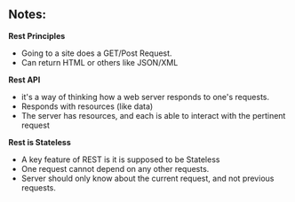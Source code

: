 
## Notes: ##

**Rest Principles**

* Going to a site does a GET/Post Request.
* Can return HTML or others like JSON/XML

**Rest API**

* it's a way of thinking how a web server responds to one's requests.
* Responds with resources (like data)
* The server has resources, and each is able to interact with the pertinent request

**Rest is Stateless**

* A key feature of REST is it is supposed to be Stateless
* One request cannot depend on any other requests.
* Server should only know about the current request, and not previous requests.
